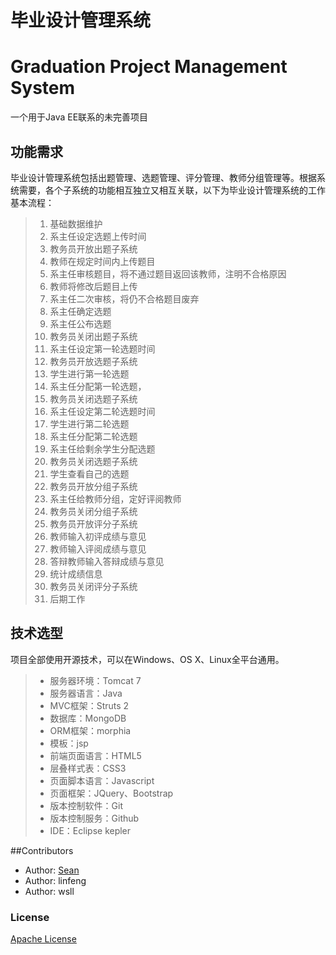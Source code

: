 # 毕业设计管理系统
# Graduation Project Management System

一个用于Java EE联系的未完善项目

## 功能需求
毕业设计管理系统包括出题管理、选题管理、评分管理、教师分组管理等。根据系统需要，各个子系统的功能相互独立又相互关联，以下为毕业设计管理系统的工作基本流程：
> 1. 基础数据维护
> 1. 系主任设定选题上传时间
> 1. 教务员开放出题子系统
> 1. 教师在规定时间内上传题目
> 1. 系主任审核题目，将不通过题目返回该教师，注明不合格原因
> 1. 教师将修改后题目上传
> 1. 系主任二次审核，将仍不合格题目废弃
> 1. 系主任确定选题
> 1. 系主任公布选题
> 1. 教务员关闭出题子系统
> 1. 系主任设定第一轮选题时间
> 1. 教务员开放选题子系统
> 1. 学生进行第一轮选题
> 1. 系主任分配第一轮选题，
> 1. 教务员关闭选题子系统
> 1. 系主任设定第二轮选题时间
> 1. 学生进行第二轮选题
> 1. 系主任分配第二轮选题
> 1. 系主任给剩余学生分配选题
> 1. 教务员关闭选题子系统
> 1. 学生查看自己的选题
> 1. 教务员开放分组子系统
> 1. 系主任给教师分组，定好评阅教师
> 1. 教务员关闭分组子系统
> 1. 教务员开放评分子系统
> 1. 教师输入初评成绩与意见
> 1. 教师输入评阅成绩与意见
> 1. 答辩教师输入答辩成绩与意见
> 1. 统计成绩信息
> 1. 教务员关闭评分子系统
> 1. 后期工作

## 技术选型
项目全部使用开源技术，可以在Windows、OS X、Linux全平台通用。
> + 服务器环境：Tomcat 7
> + 服务器语言：Java
> + MVC框架：Struts 2
> + 数据库：MongoDB
> + ORM框架：morphia
> + 模板：jsp
> + 前端页面语言：HTML5
> + 层叠样式表：CSS3
> + 页面脚本语言：Javascript
> + 页面框架：JQuery、Bootstrap
> + 版本控制软件：Git
> + 版本控制服务：Github
> + IDE：Eclipse kepler


##Contributors
+ Author: [Sean](http://www.find1x.com)
+ Author: linfeng
+ Author: wsll

### License
  [Apache License](LICENSE)

